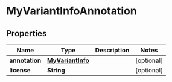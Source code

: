 
# MyVariantInfoAnnotation

## Properties
Name | Type | Description | Notes
------------ | ------------- | ------------- | -------------
**annotation** | [**MyVariantInfo**](MyVariantInfo.md) |  |  [optional]
**license** | **String** |  |  [optional]



